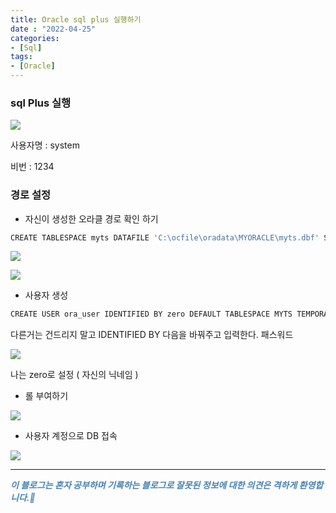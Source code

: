 ```yaml
---
title: Oracle sql plus 실행하기
date : "2022-04-25"
categories:
- [Sql]
tags:
- [Oracle]
---
```



### sql Plus 실행

![](/images/sqlplus/Untitled.png)

사용자명  :  system

비번 : 1234 

### 경로 설정

- 자신이 생성한 오라클 경로 확인 하기

```python
CREATE TABLESPACE myts DATAFILE 'C:\ocfile\oradata\MYORACLE\myts.dbf' SIZE 100M AUTOEXTEND ON NEXT 5M;
```

![](/images/sqlplus/Untitled%201.png)

![](/images/sqlplus/Untitled%202.png)

- 사용자 생성

```python
CREATE USER ora_user IDENTIFIED BY zero DEFAULT TABLESPACE MYTS TEMPORARY TABLESPACE TEMP;
```

다른거는 건드리지 말고 IDENTIFIED BY 다음을 바꿔주고 입력한다. 패스워드 

![](/images/sqlplus/Untitled%203.png)

나는 zero로 설정 ( 자신의 닉네임 )

- 롤 부여하기

![](/images/sqlplus/Untitled%204.png)

- 사용자 계정으로 DB 접속

![](/images/sqlplus/Untitled%205.png)


---
**_<span style="color:#4682B4;"> 이 블로그는 혼자 공부하며 기록하는 블로그로 잘못된 정보에 대한 의견은 격하게 환영합니다.🤩 </span>_**